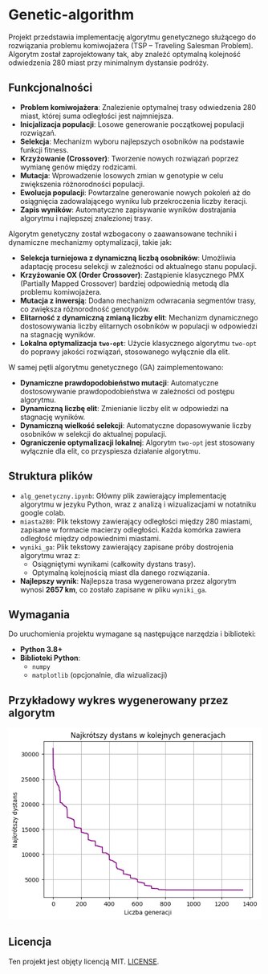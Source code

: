 # Genetic-algorithm

Projekt przedstawia implementację algorytmu genetycznego służącego do rozwiązania problemu komiwojażera (TSP – Traveling Salesman Problem). Algorytm został zaprojektowany tak, aby znaleźć optymalną kolejność odwiedzenia 280 miast przy minimalnym dystansie podróży.

## Funkcjonalności
- **Problem komiwojażera**: Znalezienie optymalnej trasy odwiedzenia 280 miast, której suma odległości jest najmniejsza.
- **Inicjalizacja populacji**: Losowe generowanie początkowej populacji rozwiązań.
- **Selekcja**: Mechanizm wyboru najlepszych osobników na podstawie funkcji fitness.
- **Krzyżowanie (Crossover)**: Tworzenie nowych rozwiązań poprzez wymianę genów między rodzicami.
- **Mutacja**: Wprowadzenie losowych zmian w genotypie w celu zwiększenia różnorodności populacji.
- **Ewolucja populacji**: Powtarzalne generowanie nowych pokoleń aż do osiągnięcia zadowalającego wyniku lub przekroczenia liczby iteracji.
- **Zapis wyników**: Automatyczne zapisywanie wyników dostrajania algorytmu i najlepszej znalezionej trasy.

Algorytm genetyczny został wzbogacony o zaawansowane techniki i dynamiczne mechanizmy optymalizacji, takie jak:
- **Selekcja turniejowa z dynamiczną liczbą osobników**: Umożliwia adaptację procesu selekcji w zależności od aktualnego stanu populacji.
- **Krzyżowanie OX (Order Crossover)**: Zastąpienie klasycznego PMX (Partially Mapped Crossover) bardziej odpowiednią metodą dla problemu komiwojażera.
- **Mutacja z inwersją**: Dodano mechanizm odwracania segmentów trasy, co zwiększa różnorodność genotypów.
- **Elitarność z dynamiczną zmianą liczby elit**: Mechanizm dynamicznego dostosowywania liczby elitarnych osobników w populacji w odpowiedzi na stagnację wyników.
- **Lokalna optymalizacja `two-opt`**: Użycie klasycznego algorytmu `two-opt` do poprawy jakości rozwiązań, stosowanego wyłącznie dla elit.

W samej pętli algorytmu genetycznego (GA) zaimplementowano:
- **Dynamiczne prawdopodobieństwo mutacji**: Automatyczne dostosowywanie prawdopodobieństwa w zależności od postępu algorytmu.
- **Dynamiczną liczbę elit**: Zmienianie liczby elit w odpowiedzi na stagnację wyników.
- **Dynamiczną wielkość selekcji**: Automatyczne dopasowywanie liczby osobników w selekcji do aktualnej populacji.
- **Ograniczenie optymalizacji lokalnej**: Algorytm `two-opt` jest stosowany wyłącznie dla elit, co przyspiesza działanie algorytmu.

## Struktura plików
- `alg_genetyczny.ipynb`: Główny plik zawierający implementację algorytmu w jezyku Python, wraz z analizą i wizualizacjami w notatniku google colab.
- `miasta280`: Plik tekstowy zawierający odległości między 280 miastami, zapisane w formacie macierzy odległości. Każda komórka zawiera odległość między odpowiednimi miastami.
- `wyniki_ga`: Plik tekstowy zawierający zapisane próby dostrojenia algorytmu wraz z:
  - Osiągniętymi wynikami (całkowity dystans trasy).
  - Optymalną kolejnością miast dla danego rozwiązania.
- **Najlepszy wynik**: Najlepsza trasa wygenerowana przez algorytm wynosi **2657 km**, co zostało zapisane w pliku `wyniki_ga`.

## Wymagania
Do uruchomienia projektu wymagane są następujące narzędzia i biblioteki:
- **Python 3.8+**
- **Biblioteki Python**:
  - `numpy`
  - `matplotlib` (opcjonalnie, dla wizualizacji)
    
## Przykładowy wykres wygenerowany przez algorytm
![Przykładowy wykres](./przykladowy_wykres.png)

## Licencja
Ten projekt jest objęty licencją MIT. [LICENSE](./LICENSE).
  


